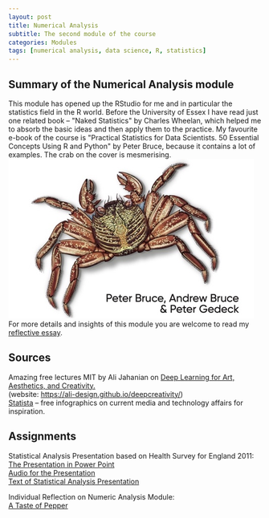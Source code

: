 ```yaml
---
layout: post
title: Numerical Analysis
subtitle: The second module of the course
categories: Modules
tags: [numerical analysis, data science, R, statistics]
---
```


## Summary of the Numerical Analysis module

This module has opened up the RStudio for me and in particular the statistics field in the R world.
Before the University of Essex I have read just one related book – "Naked Statistics" by Charles Wheelan,
which helped me to absorb the basic ideas and then apply them to the practice.
My favourite e-book of the course is "Practical Statistics for Data Scientists. 50 Essential Concepts Using R and Python"
by Peter Bruce, because it contains a lot of examples. The crab on the cover is mesmerising.<br>
  ![crab3](/assets/images/banners/crab3.jpg)<br>
For more details and insights of this module you are welcome to read my [reflective essay](https://github.com/Vasilisalook/vasilisalook.github.io/blob/main/Individual%20Reflection.docx).

## Sources

Amazing free lectures MIT by Ali Jahanian on [Deep Learning for Art, Aesthetics, and Creativity.](https://www.youtube.com/playlist?list=PLCpMvp7ftsnIbNwRnQJbDNRqO6qiN3EyH)<br> (website: https://ali-design.github.io/deepcreativity/)<br>
[Statista](https://www.statista.com) – free infographics on current media and technology affairs for inspiration.<br>

## Assignments
Statistical Analysis Presentation based on Health Survey for England 2011:<br>
[The Presentation in Power Point](https://github.com/Vasilisalook/vasilisalook.github.io/blob/main/Assignment%20Statistics%20with%20pics.pptx)<br>
[Audio for the Presentation](https://github.com/Vasilisalook/vasilisalook.github.io/blob/main/Audio%20for%20the%20Presentation.mp3)<br>
[Text of Statistical Analysis Presentation](https://github.com/Vasilisalook/vasilisalook.github.io/blob/main/Text%20of%20Statistical%20Analysis%20Presentation.docx)

Individual Reflection on Numeric Analysis Module:<br>
[A Taste of Pepper](https://github.com/Vasilisalook/vasilisalook.github.io/blob/main/Individual%20Reflection.docx)
